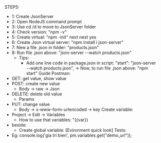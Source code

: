 STEPS:
 - 1: Create JsonServer
 - 2: Open NodeJS command prompt
 - 3: Use cd /d to move to JsonServer folder
 - 4: Check version: "npm -v"
 - 5: Create virtual: "npm -init" next next yes
 - 6: Create Json virtual server: "npm install i json-server"
 - 7: New a file .json in folder: "products.json"
 - 8: Run file .json above: "json-server --watch products.json"
	+ Tips:
		- Add one line code in package.json in script: "start": "json-server --watch products.json",
		-> Now, to run file .json above: "npm start"
Guide Postman:
 - GET: get value, show value
 - POST: create new value
	+ Body -> raw -> Json
 - DELETE: delete old value
	+ Params
 - PUT: change value
	+ Body -> x-www-form-urlencoded -> key
Create variable:
 - Project -> Edit -> Variables
	+ How to use that variables: "{{var}}
 - beside:
	+ Create global variable: [Evironment quick look]
Tests:
 - Eg: console.log('gia tri bien', pm.variables.get("demo_url"));